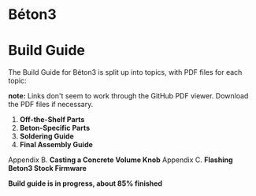 # Béton3
# Build Guide

The Build Guide for Béton3 is split up into topics, with PDF files for each topic:

**note:** Links don't seem to work through the GitHub PDF viewer.  Download the PDF files if necessary.

1. **Off-the-Shelf Parts**
2. **Beton-Specific Parts**
3. **Soldering Guide**
4. **Final Assembly Guide**

Appendix B. **Casting a Concrete Volume Knob**
Appendix C. **Flashing Beton3 Stock Firmware**

**Build guide is in progress, about 85% finished**
